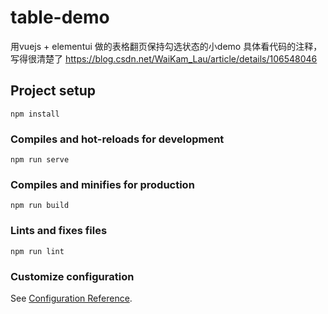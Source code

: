 # table-demo


用vuejs + elementui 做的表格翻页保持勾选状态的小demo
具体看代码的注释，写得很清楚了
https://blog.csdn.net/WaiKam_Lau/article/details/106548046

## Project setup
```
npm install
```

### Compiles and hot-reloads for development
```
npm run serve
```

### Compiles and minifies for production
```
npm run build
```

### Lints and fixes files
```
npm run lint
```

### Customize configuration
See [Configuration Reference](https://cli.vuejs.org/config/).


